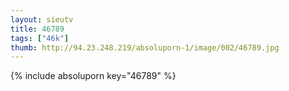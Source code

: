 ```yaml
--- 
layout: sieutv
title: 46789
tags: ["46k"]
thumb: http://94.23.248.219/absoluporn-1/image/002/46789.jpg
---
```

{% include absoluporn key="46789" %} 
